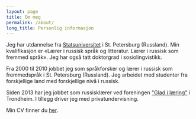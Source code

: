 ```yaml
---
layout: page
title: Om meg
permalink: /about/
long_title: Personlig informasjon
---
```


Jeg har utdannelse fra [Statsuniversitet](http://eng.spbu.ru/) i St. Petersburg (Russland). Min kvalifikasjon er «Lærer i russisk språk og litteratur. Lærer i russisk som fremmed språk». Jeg  har også tatt doktorgrad i sosiolingvistikk.

Fra 2000 til 2010 jobbet jeg som språkforsker og lærer i russisk som fremmedspråk i St. Petersburg (Russland). Jeg arbeidet med studenter fra forskjellige land med forskjellige nivå i russisk.

Siden 2013 har jeg jobbet som russisklærer ved foreningen ["Glad i læring"](https://www.facebook.com/Russiskskole) i Trondheim. I tillegg driver jeg med privatundervisning.

Min CV finner du [her](https://drive.google.com/file/d/0B-VKk52CRIswVFdoTWxZWGhxdms/edit?usp=sharing).
